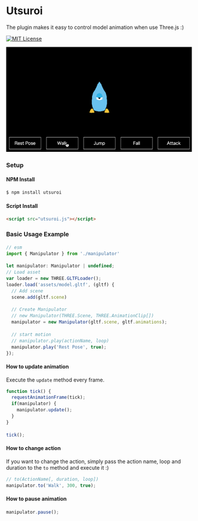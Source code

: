 # Utsuroi

The plugin makes it easy to control model animation when use Three.js :)

[![MIT License](http://img.shields.io/badge/license-MIT-blue.svg?style=flat)](LICENSE)

![](./readme.gif)

### Setup

#### NPM Install

```bash
$ npm install utsuroi
```

#### Script Install

```html
<script src="utsuroi.js"></script>
```

### Basic Usage Example

```javascript
// esm
import { Manipulator } from './manipulator'

let manipulator: Manipulator | undefined;
// Load asset
var loader = new THREE.GLTFLoader();
loader.load('assets/model.gltf', (gltf) {
  // Add scene
  scene.add(gltf.scene)

  // Create Manipulator
  // new Manipulator(THREE.Scene, THREE.AnimationClip[])
  manipulator = new Manipulator(gltf.scene, gltf.animations);

  // start motion
  // manipulator.play(actionName, loop)
  manipulator.play('Rest Pose', true);
});
```

#### How to update animation

Execute the `update` method every frame.

```javascript
function tick() {
  requestAnimationFrame(tick);
  if(manipulator) {
    manipulator.update();
  }
}

tick();
```

#### How to change action

If you want to change the action, simply pass the action name, loop and duration to the `to` method and execute it :)

```javascript
// to(ActionName[, duration, loop])
manipulator.to('Walk', 300, true);
```

#### How to pause animation

```javascript
manipulator.pause();
```
